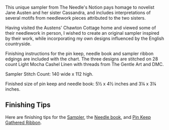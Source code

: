 This unique sampler from The Needle's Notion pays homage to novelist Jane Austen and her sister Cassandra, and includes interpretations of several motifs from needlework pieces attributed to the two sisters.

Having visited the Austens' Chawton Cottage home and viewed some of their needlework in person, I wished to create an original sampler inspired by their work, while incorporating my own designs influenced by the English countryside.

Finishing instructions for the pin keep, needle book and sampler ribbon edgings are included with the chart. The three designs are stitched on 28 count Light Mocha Cashel Linen with threads from The Gentle Art and DMC.

Sampler Stitch Count: 140 wide x 112 high.

Finished size of pin keep and needle book: 5½ x 4½ inches and 3¼ x 3¼ inches.

## Finishing Tips
Here are finishing tips for the [Sampler](http://localhost:8888/Folder/needles-notion/designs/jane-and-cassandra/sampler.jpg), the [Needle book](http://localhost:8888/Folder/needles-notion/designs/jane-and-cassandra/needle-book.jpg), and [Pin Keep Gathered Ribbon](http://localhost:8888/Folder/needles-notion/designs/jane-and-cassandra/ribbon.jpg).
